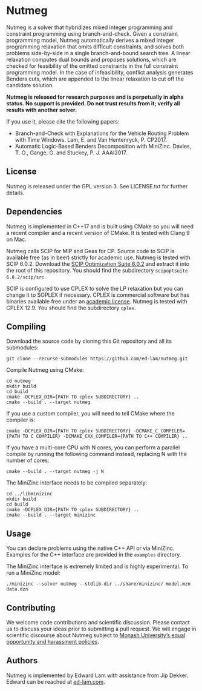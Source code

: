 Nutmeg
======

Nutmeg is a solver that hybridizes mixed integer programming and constraint programming using branch-and-check. Given a constraint programming model, Nutmeg automatically derives a mixed integer programming relaxation that omits difficult constraints, and solves both problems side-by-side in a single branch-and-bound search tree. A linear relaxation computes dual bounds and proposes solutions, which are checked for feasibility of the omitted constraints in the full constraint programming model. In the case of infeasibility, conflict analysis generates Benders cuts, which are appended to the linear relaxation to cut off the candidate solution.

**Nutmeg is released for research purposes and is perpetually in alpha status. No support is provided. Do not trust results from it; verify all results with another solver.**

If you use it, please cite the following papers:

- Branch-and-Check with Explanations for the Vehicle Routing Problem with Time Windows. Lam, E. and Van Hentenryck, P. CP2017.
- Automatic Logic-Based Benders Decomposition with MiniZinc. Davies, T. O., Gange, G. and Stuckey, P. J. AAAI2017.

License
-------

Nutmeg is released under the GPL version 3. See LICENSE.txt for further details.

Dependencies
------------

Nutmeg is implemented in C++17 and is built using CMake so you will need a recent compiler and a recent version of CMake. It is tested with Clang 9 on Mac.

Nutmeg calls SCIP for MIP and Geas for CP. Source code to SCIP is available free (as in beer) strictly for academic use. Nutmeg is tested with SCIP 6.0.2. Download the [SCIP Optimization Suite 6.0.2](https://scip.zib.de) and extract it into the root of this repository. You should find the subdirectory `scipoptsuite-6.0.2/scip/src`.

SCIP is configured to use CPLEX to solve the LP relaxation but you can change it to SOPLEX if necessary. CPLEX is commercial software but has binaries available free under an [academic license](https://www.ibm.com/developerworks/community/blogs/jfp/entry/CPLEX_Is_Free_For_Students?lang=en). Nutmeg is tested with CPLEX 12.9. You should find the subdirectory `cplex`.

Compiling
---------

Download the source code by cloning this Git repository and all its submodules:
```
git clone --recurse-submodules https://github.com/ed-lam/nutmeg.git
```

Compile Nutmeg using CMake:
```
cd nutmeg
mkdir build
cd build
cmake -DCPLEX_DIR={PATH TO cplex SUBDIRECTORY} ..
cmake --build . --target nutmeg
```

If you use a custom compiler, you will need to tell CMake where the compiler is:
```
cmake -DCPLEX_DIR={PATH TO cplex SUBDIRECTORY} -DCMAKE_C_COMPILER={PATH TO C COMPILER} -DCMAKE_CXX_COMPILER={PATH TO C++ COMPILER} ..
```

If you have a multi-core CPU with N cores, you can perform a parallel compile by running the following command instead, replacing N with the number of cores:
```
cmake --build . --target nutmeg -j N
```

The MiniZinc interface needs to be compiled separately:
```
cd ../libminizinc
mkdir build
cd build
cmake -DCPLEX_DIR={PATH TO cplex SUBDIRECTORY} ..
cmake --build . --target minizinc
```

Usage
-----

You can declare problems using the native C++ API or via MiniZinc. Examples for the C++ interface are provided in the `examples` directory.

The MiniZinc interface is extremely limited and is highly experimental. To run a MiniZinc model:
```
./minizinc --solver nutmeg --stdlib-dir ../share/minizinc/ model.mzn data.dzn
```

Contributing
------------

We welcome code contributions and scientific discussion. Please contact us to discuss your ideas prior to submitting a pull request. We will engage in scientific discourse about Nutmeg subject to [Monash University’s equal opportunity and harassment policies](https://www.monash.edu/about/diversity-inclusion/staff/equal-opportunity).
 
Authors
-------

Nutmeg is implemented by Edward Lam with assistance from Jip Dekker. Edward can be reached at [ed-lam.com](https://ed-lam.com).